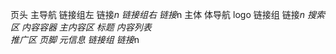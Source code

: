 页头
    主导航
        链接组左
            链接*n
        链接组右
            链接*n
主体
    体导航
        logo
        链接组
            链接*n
        搜索区
    内容容器
        主内容区
            标题
            内容列表    
        推广区
页脚
    元信息
    链接组
        链接*n
